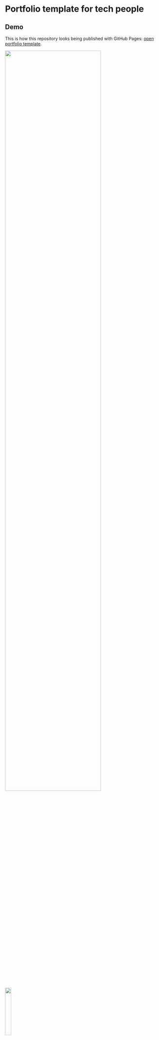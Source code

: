 # Portfolio template for tech people

## Demo
This is how this repository looks being published with GitHub Pages: <a href="https://alexeyhimself.github.io/portfolio_template" target="_blank">open portfolio template</a>.

<kbd><img src="https://www.dropbox.com/scl/fi/m1ga5lh4neszvjojosesq/main_desktop.png?rlkey=pyktykpbbkcq5v875zt45jvbe&raw=1" width="79%"> <img src="https://www.dropbox.com/scl/fi/u40q8bn7grsd6a3ysw61i/main_mobile.png?rlkey=sn5wxhsa84bc0wrck1fx9ek6g&raw=1" width="20%"></kbd>

## For whom
This template might be a good solution for you if you:
* don't have a portfolio, 
* want to build a portfolio from a simple and nice template fast,
* know how to work with GitHub and JSON.

This portfolio uses [GitHub Pages](https://pages.github.com) technology for publishing. And for example [this portfolio template is currently published with GitHub Pages](https://alexeyhimself.github.io/portfolio_template) as well.

## How to use
### Fork and init publishing
1. Fork this repository into your GitHub account;
1. Publish it with GitHub Pages. To do so in your newly forked repository: go to "Settings" ➔ select "Pages" ➔ find "Branch" selector ➔ select "main" branch ➔ click "Save" button to init publishing pipeline: <kbd><img src="https://www.dropbox.com/scl/fi/s4lwottnu0h07rxhong6s/how_to_publish.png?rlkey=n8yclnqmvmmn6s6iyfpx38ew9&raw=1"></kbd>
1. Go to "Actions" to check that the publishing pipeline started and to know when it finished;
1. When publishing finished return back to "Settings" ➔ open "Pages" and find the link of a published portfolio: <kbd><img src="https://www.dropbox.com/scl/fi/phahvomq4fyr9z0rhafmy/how_to_find_link.png?rlkey=zxe8wr1bapfi2ghxgshg6c160&raw=1"></kbd>

### Adjust content
1. Copy sample content from `data/data.sample.json` to `data/data.json`;
1. Update content in `data/data.json` with your data;
1. Make sure `data/data.json` is valid JSON file;
1. Push your changes;
1. Go to "Actions" to make sure that publishing has finished successfully;
1. Refresh the page opened from the link in "Settings" ➔ "Pages".
